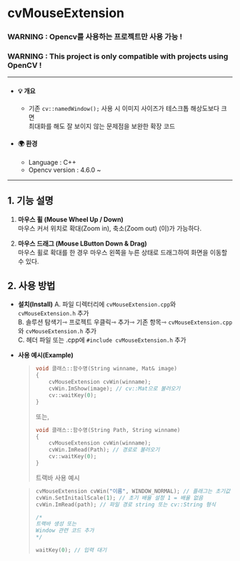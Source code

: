 # cvMouseExtension
### WARNING : Opencv를 사용하는 프로젝트만 사용 가능 !
### WARNING : This project is only compatible with projects using OpenCV !  
---
* #### 💡 개요
  * 기존 ```cv::namedWindow();``` 사용 시 이미지 사이즈가 
테스크톱 해상도보다 크면  
최대화를 해도 잘 보이지 않는 문제점을 보완한 확장 코드    
      
   
* #### 🌍 환경
  * Language : C++
  * Opencv version : 4.6.0 ~

---
<!-------------------------------------------------------------Part 1------------------------------------------------------------------------------------------>

 ## 1. 기능 설명


 1. __마우스 휠 (Mouse Wheel Up / Down)__  
    마우스 커서 위치로 확대(Zoom in), 축소(Zoom out) (이)가 가능하다. 

       
 2. __마우스 드래그 (Mouse LButton Down & Drag)__      
    마우스 휠로 확대를 한 경우 마우스 왼쪽을 누른 상태로 드래그하여 화면을 이동할 수 있다.
     

 <!-------------------------------------------------------------Part 2------------------------------------------------------------------------------------------>
 
## 2. 사용 방법
   * __설치(Install)__
      A. 파일 디렉터리에 ```cvMouseExtension.cpp```와 ```cvMouseExtension.h``` 추가  
      B. 솔루션 탐색기⇾ 프로젝트 우클릭⇾ 추가⇾ 기존 항목⇾ ```cvMouseExtension.cpp```와 ```cvMouseExtension.h``` 추가   
      C. 헤더 파일 또는 .cpp에  ```#include cvMouseExtension.h``` 추가  

   * __사용 예시(Example)__
		>	```cpp
		>	void 클래스::함수명(String winname, Mat& image)
		>	{
		>		cvMouseExtension cvWin(winname);
		>		cvWin.ImShow(image); // cv::Mat으로 불러오기
		>		cv::waitKey(0);
		>	}
		>	```
		>	또는,
		>	```cpp
		>	void 클래스::함수명(String Path, String winname)
		>	{
		>		cvMouseExtension cvWin(winname);
		>		cvWin.ImRead(Path); // 경로로 불러오기
		>		cv::waitKey(0);
		>	}
		>	```
		>	
		> 트랙바 사용 예시

		>	```cpp
		>	cvMouseExtension cvWin("이름", WINDOW_NORMAL); // 플래그는 초기값 1
		>	cvWin.SetInitailScale(1); // 초기 배율 설정 1 = 배율 없음
		>	cvWin.ImRead(path); // 파일 경로 string 또는 cv::String 형식
		>	
		>	/*
		>	트랙바 생성 또는 
		>	Window 관련 코드 추가
		>	*/
		>	
		>	waitKey(0); // 입력 대기
		>	```
